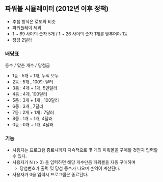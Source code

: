 

## 파워볼 시뮬레이터 (2012년 이후 정책)

- 추첨 방식은 로또와 비슷
- 파워플레이 제외
- 1 ~ 69 사이의 숫자 5개 / 1 ~ 26 사이의 숫자 1개를 맞추어야 1등
- 장당 2달라

### 배당표

등수 / 맞춘 개수 / 당첨금

- 1등 : 5개 + 1개, 누적 모두
- 2등 : 5개 , 100만 달러
- 3등 : 4개 + 1개, 5만달러 
- 4등 : 4개, 100달러
- 5등 : 3개 + 1개 , 100달러
- 6등 : 3개 , 7달러
- 7등 : 2개 + 1개 : 7달러
- 8등 : 1개 + 1개, 4달러
- 0등 : 0개 + 1개, 4달러

### 기능

 - 사용자는 프로그램 종료시까지 지속적으로 몇 개의 파워볼을 구매할 것인지 입력할 수 있다.
 - 사용자가 N (> 0) 을 입력하면 해당 개수만큼 파워볼을 자동 구매하며
   - 당첨번호가 출력 및 당첨 등수가 나오며  손익이 계산된다. 
 - 사용자가 0을 입력시 프로그램은 종료된다.